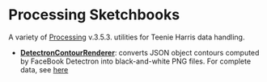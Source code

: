 # Processing Sketchbooks

A variety of [Processing](http://processing.org) v.3.5.3. utilities for Teenie Harris data handling.

* [**DetectronContourRenderer**](DetectronContourRenderer/): converts JSON object contours computed by FaceBook Detectron into black-and-white PNG files. For complete data, see [here](../data_documentation/data_documentation#detectron)